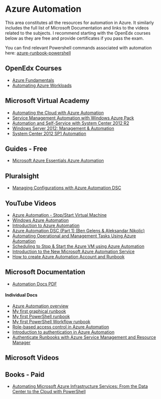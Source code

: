 # Azure Automation
This area constitutes all the resources for automation in Azure. It similarly includes the full list of Microsoft Documentation and links to the videos related to the subjects.
I recommend starting with the OpenEdx courses below as they are free and provide certificates if you pass the exam.

You can find relevant Powershell commands associated with automation here: [azure-runbook-powershell](https://github.com/kristofferandreasen/awesome-azure/blob/master/azure-automation/azure-runbook-powershell.ps1)

## OpenEdx Courses
* [Azure Fundamentals](https://openedx.microsoft.com/courses/course-v1:Microsoft+AZURE214x+2016_T4/about)
* [Automating Azure Workloads](https://openedx.microsoft.com/courses/course-v1:Microsoft+AZURE210x+2016_T4/about)

## Microsoft Virtual Academy
* [Automating the Cloud with Azure Automation](https://mva.microsoft.com/en-US/training-courses/automating-the-cloud-with-azure-automation-8323?l=C6mIpCay_4804984382)
* [Service Management Automation with Windows Azure Pack](https://mva.microsoft.com/en-US/training-courses/service-management-automation-with-windows-azure-pack-8364?l=0eKJtLGz_1104984382)
* [Automation and Self-Service with System Center 2012 R2](https://mva.microsoft.com/en-US/training-courses/automation-and-selfservice-with-system-center-2012-r2-8357?l=6w3rofFz_4304984382)
* [Windows Server 2012: Management & Automation](https://mva.microsoft.com/en-US/training-courses/windows-server-2012-management-automation-9120?l=Vo0BXuh4_5504984382)
* [System Center 2012 SP1 Automation](https://mva.microsoft.com/en-US/training-courses/system-center-2012-sp1-automation-10903?l=q6dkQs39_9304984382)

## Guides - Free
* [Microsoft Azure Essentials Azure Automation](https://www.amazon.com/Microsoft-Azure-Essentials-Automation-ebook/dp/B00WL2734G/ref=sr_1_4?ie=UTF8&qid=1489420799&sr=8-4&keywords=azure)

## Pluralsight
* [Managing Configurations with Azure Automation DSC](https://www.pluralsight.com/courses/azure-automation-dsc-managing-configurations)

## YouTube Videos
* [Azure Automation - Stop/Start Virtual Machine](https://www.youtube.com/watch?v=NCVeBYMQeLM)
* [Windows Azure Automation](https://www.youtube.com/watch?v=kz9VIXnFiBI)
* [Introduction to Azure Automation](https://www.youtube.com/watch?v=A-F6mJZ1fWg)
* [Azure Automation DSC (Part 1) (Ben Gelens & Aleksandar Nikolic)](https://www.youtube.com/watch?v=roePaJTs5jw)
* [Automating Operational and Management Tasks Using Azure Automation](https://www.youtube.com/watch?v=WyLO3lDYrg4)
* [Scheduling to Stop & Start the Azure VM using Azure Automation](https://www.youtube.com/watch?v=En2a-zvhA_Y)
* [Introduction to the New Microsoft Azure Automation Service](https://www.youtube.com/watch?v=saPwF7Dq7Pc)
* [How to create Azure Automation Account and Runbook](https://www.youtube.com/watch?v=gLwdNpBAl-8)

## Microsoft Documentation
* [Automation Docs PDF](https://opbuildstorageprod.blob.core.windows.net/output-pdf-files/en-us/Azure.azure-documents/live/automation.pdf)

#### Individual Docs
* [Azure Automation overview](https://docs.microsoft.com/en-us/azure/automation/automation-intro)
* [My first graphical runbook](https://docs.microsoft.com/en-us/azure/automation/automation-first-runbook-graphical)
* [My first PowerShell runbook](https://docs.microsoft.com/en-us/azure/automation/automation-first-runbook-textual-powershell)
* [My first PowerShell Workflow runbook](https://docs.microsoft.com/en-us/azure/automation/automation-first-runbook-textual)
* [Role-based access control in Azure Automation](https://docs.microsoft.com/en-us/azure/automation/automation-role-based-access-control)
* [Introduction to authentication in Azure Automation](https://docs.microsoft.com/en-us/azure/automation/automation-security-overview)
* [Authenticate Runbooks with Azure Service Management and Resource Manager](https://docs.microsoft.com/en-us/azure/automation/automation-sec-configure-azure-runas-account)

## Microsoft Videos


## Books - Paid
* [Automating Microsoft Azure Infrastructure Services: From the Data Center to the Cloud with PowerShell](https://www.amazon.com/Automating-Microsoft-Azure-Infrastructure-Services/dp/1491944897/ref=sr_1_19?ie=UTF8&qid=1489421305&sr=8-19&keywords=azure)

